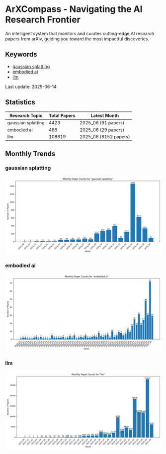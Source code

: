 # ArXCompass - Navigating the AI Research Frontier
An intelligent system that monitors and curates cutting-edge AI research papers from arXiv, guiding you toward the most impactful discoveries.

## Keywords

- [gaussian splatting](gaussian_splatting/)
- [embodied ai](embodied_ai/)
- [llm](llm/)

Last update: 2025-06-14

## Statistics

| Research Topic | Total Papers | Latest Month |
| --- | --- | --- |
| gaussian splatting | 4423 | 2025_06 (91 papers) |
| embodied ai | 486 | 2025_06 (29 papers) |
| llm | 108619 | 2025_06 (6152 papers) |

## Monthly Trends

### gaussian splatting

![Monthly Paper Counts for gaussian splatting](gaussian_splatting/monthly_stats.png)

### embodied ai

![Monthly Paper Counts for embodied ai](embodied_ai/monthly_stats.png)

### llm

![Monthly Paper Counts for llm](llm/monthly_stats.png)

